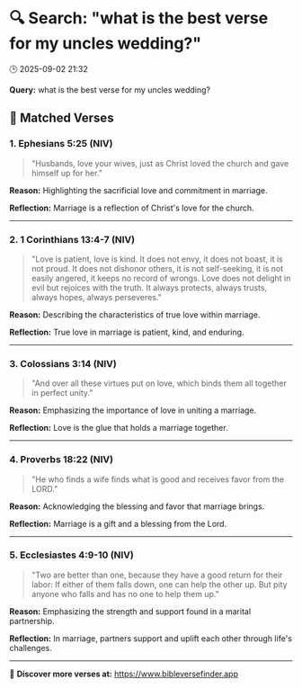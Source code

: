 # 🔍 Search: "what is the best verse for my uncles wedding?"
🕒 2025-09-02 21:32

**Query:** what is the best verse for my uncles wedding?

## 📖 Matched Verses

### 1. Ephesians 5:25 (NIV)
> "Husbands, love your wives, just as Christ loved the church and gave himself up for her."

**Reason:** Highlighting the sacrificial love and commitment in marriage.

**Reflection:** Marriage is a reflection of Christ's love for the church.

---

### 2. 1 Corinthians 13:4-7 (NIV)
> "Love is patient, love is kind. It does not envy, it does not boast, it is not proud. It does not dishonor others, it is not self-seeking, it is not easily angered, it keeps no record of wrongs. Love does not delight in evil but rejoices with the truth. It always protects, always trusts, always hopes, always perseveres."

**Reason:** Describing the characteristics of true love within marriage.

**Reflection:** True love in marriage is patient, kind, and enduring.

---

### 3. Colossians 3:14 (NIV)
> "And over all these virtues put on love, which binds them all together in perfect unity."

**Reason:** Emphasizing the importance of love in uniting a marriage.

**Reflection:** Love is the glue that holds a marriage together.

---

### 4. Proverbs 18:22 (NIV)
> "He who finds a wife finds what is good and receives favor from the LORD."

**Reason:** Acknowledging the blessing and favor that marriage brings.

**Reflection:** Marriage is a gift and a blessing from the Lord.

---

### 5. Ecclesiastes 4:9-10 (NIV)
> "Two are better than one, because they have a good return for their labor: If either of them falls down, one can help the other up. But pity anyone who falls and has no one to help them up."

**Reason:** Emphasizing the strength and support found in a marital partnership.

**Reflection:** In marriage, partners support and uplift each other through life's challenges.

---

🔗 **Discover more verses at:** https://www.bibleversefinder.app

